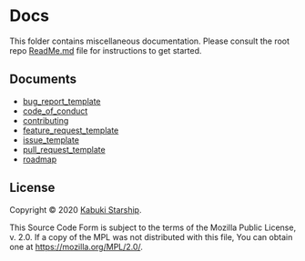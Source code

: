 # Docs

This folder contains miscellaneous documentation. Please consult the root repo [ReadMe.md](../) file for instructions to get started.

## Documents

* [bug_report_template](./bug_report_template)
* [code_of_conduct](./code_of_conduct)
* [contributing](./contributing)
* [feature_request_template](./feature_request_template)
* [issue_template](./issue_template)
* [pull_request_template](./pull_request_template)
* [roadmap](./roadmap)

## License

Copyright © 2020 [Kabuki Starship](https://kabukistarship.com).

This Source Code Form is subject to the terms of the Mozilla Public License, v. 2.0. If a copy of the MPL was not distributed with this file, You can obtain one at <https://mozilla.org/MPL/2.0/>.
